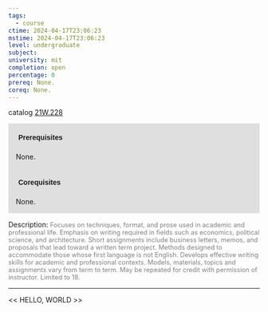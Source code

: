```yaml
---
tags:
  - course
ctime: 2024-04-17T23:06:23
mstime: 2024-04-17T23:06:23
level: undergraduate
subject: 
university: mit
completion: open
percentage: 0
prereq: None.
coreq: None.
---
```


catalog [21W.228](http://student.mit.edu/catalog/m21Wa.html#21W.228)

<span style="display: block; padding: 15px; background-color: rgb(100, 100, 100, 0.2);"><font id="m_prereq2665_0" style="display: block; font-family: Arial, sans-serif; font-weight: bold; padding: 5px">Prerequisites</font><br><span id="prereq2665_0">None.</span></span>
<span style="display: block; padding: 15px; background-color: rgb(100, 100, 100, 0.2);"><font id="m_coreq2665_0" style="display: block; font-family: Arial, sans-serif; font-weight: bold; padding: 5px">Corequisites</font><br><span id="coreq2665_0">None.</span></span>

<font style="">Description:</font>
<font style="color: grey; font-size: 0.8rem;">Focuses on techniques, format, and prose used in academic and professional life. Emphasis on writing required in fields such as economics, political science, and architecture. Short assignments include business letters, memos, and proposals that lead toward a written term project. Methods designed to accommodate those whose first language is not English. Develops effective writing skills for academic and professional contexts. Models, materials, topics and assignments vary from term to term. May be repeated for credit with permission of instructor. Limited to 18.</font>



---

<< HELLO, WORLD >>
